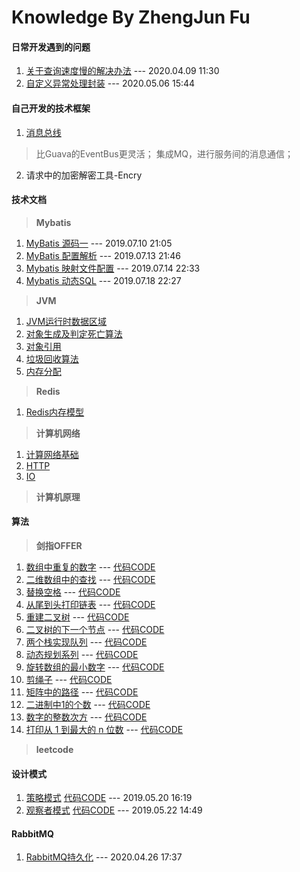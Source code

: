 Knowledge By ZhengJun Fu 
======


#### 日常开发遇到的问题
1. [关于查询速度慢的解决办法](https://github.com/LuoJhno/knowledge/blob/master/doc/mysql/%E6%9F%A5%E8%AF%A2%E7%BC%93%E6%85%A2%E8%A7%A3%E5%86%B3%E5%8A%9E%E6%B3%95.md) --- 2020.04.09 11:30
2. [自定义异常处理封装](https://github.com/LuoJhno/knowledge/tree/master/code/src/java_exception_wrapper) --- 2020.05.06 15:44
   

#### 自己开发的技术框架
1. [消息总线](https://github.com/LuoJhno/messageBus)   
  > 比Guava的EventBus更灵活；
    集成MQ，进行服务间的消息通信；
2. 请求中的加密解密工具-Encry


#### 技术文档
> **Mybatis**
1. [MyBatis 源码一](https://github.com/LuoJhno/knowledge/blob/master/doc/mybatis/Mybatis%20%E6%BA%90%E7%A0%81%E4%B8%80%E7%AE%80%E4%BB%8B.md)  --- 2019.07.10 21:05
2. [MyBatis 配置解析](https://github.com/LuoJhno/knowledge/blob/master/doc/mybatis/Mybatis%20%E6%BA%90%E7%A0%81%E4%BA%8C%E4%B9%8B%E9%85%8D%E7%BD%AE%E8%A7%A3%E6%9E%90.md)  --- 2019.07.13 21:46
3. [Mybatis 映射文件配置](https://github.com/LuoJhno/knowledge/blob/master/doc/mybatis/Mybatis%20%E6%98%A0%E5%B0%84%E6%96%87%E4%BB%B6%E9%85%8D%E7%BD%AE.md)  --- 2019.07.14 22:33
4. [Mybatis 动态SQL](https://github.com/LuoJhno/knowledge/blob/master/doc/mybatis/Mybatis%20%E5%8A%A8%E6%80%81SQL.md)   --- 2019.07.18 22:27
> **JVM**  
1. [JVM运行时数据区域](https://github.com/LuoJhno/knowledge/blob/master/doc/jvm/JVM%E8%BF%90%E8%A1%8C%E6%97%B6%E6%95%B0%E6%8D%AE%E5%8C%BA%E5%9F%9F.md)
1. [对象生成及判定死亡算法](https://github.com/LuoJhno/knowledge/blob/master/doc/jvm/JVM%E5%AF%B9%E8%B1%A1%E7%94%9F%E6%88%90%E5%8F%8A%E5%88%A4%E5%AE%9A%E6%AD%BB%E4%BA%A1%E7%AE%97%E6%B3%95.md)
1. [对象引用](https://github.com/LuoJhno/knowledge/blob/master/doc/jvm/JVM%E5%AF%B9%E8%B1%A1%E5%BC%95%E7%94%A8.md)
1. [垃圾回收算法](https://github.com/LuoJhno/knowledge/blob/master/doc/jvm/JVM%E5%9E%83%E5%9C%BE%E5%9B%9E%E6%94%B6%E7%AE%97%E6%B3%95.md)
1. [内存分配](https://github.com/LuoJhno/knowledge/blob/master/doc/jvm/JVM%E5%86%85%E5%AD%98%E5%88%86%E9%85%8D.md)

> **Redis**
1. [Redis内存模型](https://github.com/LuoJhno/knowledge/blob/master/doc/redis/Redis%E5%86%85%E5%AD%98%E6%A8%A1%E5%9E%8B.md)
  
> **计算机网络**
1. [计算网络基础](https://github.com/LuoJhno/knowledge/blob/master/doc/computerNetwork/%E8%AE%A1%E7%AE%97%E6%9C%BA%E7%BD%91%E7%BB%9C%E5%9F%BA%E7%A1%80.md)
2. [HTTP](https://github.com/LuoJhno/knowledge/blob/master/doc/computerNetwork/HTTP.md)
3. [IO](https://github.com/LuoJhno/knowledge/blob/master/doc/computerNetwork/IO.md)
> **计算机原理**


#### 算法
> **剑指OFFER**
  1. [数组中重复的数字](https://github.com/LuoJhno/knowledge/blob/master/doc/algorithm/%E6%95%B0%E7%BB%84%E4%B8%AD%E9%87%8D%E5%A4%8D%E7%9A%84%E6%95%B0%E5%AD%97.md) --- [代码CODE](https://github.com/LuoJhno/knowledge/blob/master/code/src/algorithm/offer/Algorithm3.java)
  2. [二维数组中的查找](https://github.com/LuoJhno/knowledge/blob/master/doc/algorithm/%E4%BA%8C%E7%BB%B4%E6%95%B0%E7%BB%84%E4%B8%AD%E7%9A%84%E6%9F%A5%E6%89%BE.md) --- [代码CODE](https://github.com/LuoJhno/knowledge/blob/master/code/src/algorithm/offer/Algorithm4.java)
  3. [替换空格](https://github.com/LuoJhno/knowledge/blob/master/doc/algorithm/%E6%9B%BF%E6%8D%A2%E7%A9%BA%E6%A0%BC.md) --- [代码CODE](https://github.com/LuoJhno/knowledge/blob/master/code/src/algorithm/offer/Algorithm5.java)
  4. [从尾到头打印链表](https://github.com/LuoJhno/knowledge/blob/master/doc/algorithm/%E4%BB%8E%E5%B0%BE%E5%88%B0%E5%A4%B4%E6%89%93%E5%8D%B0%E9%93%BE%E8%A1%A8.md) --- [代码CODE](https://github.com/LuoJhno/knowledge/blob/master/code/src/algorithm/offer/Algorithm6.java)
  5. [重建二叉树](https://github.com/LuoJhno/knowledge/blob/master/doc/algorithm/%E9%87%8D%E5%BB%BA%E4%BA%8C%E5%8F%89%E6%A0%91.md) --- [代码CODE](https://github.com/LuoJhno/knowledge/blob/master/code/src/algorithm/offer/Algorithm7.java)
  6. [二叉树的下一个节点](https://github.com/LuoJhno/knowledge/blob/master/doc/algorithm/%E4%BA%8C%E5%8F%89%E6%A0%91%E7%9A%84%E4%B8%8B%E4%B8%80%E4%B8%AA%E8%8A%82%E7%82%B9.md) --- [代码CODE](https://github.com/LuoJhno/knowledge/blob/master/code/src/algorithm/offer/Algorithm8.java)
  7. [两个栈实现队列](https://github.com/LuoJhno/knowledge/blob/master/doc/algorithm/%E4%B8%A4%E4%B8%AA%E6%A0%88%E5%AE%9E%E7%8E%B0%E9%98%9F%E5%88%97.md) --- [代码CODE](https://github.com/LuoJhno/knowledge/blob/master/code/src/algorithm/offer/Algorithm9.java)
  8. [动态规划系列](https://github.com/LuoJhno/knowledge/blob/master/doc/algorithm/%E5%8A%A8%E6%80%81%E8%A7%84%E5%88%92%E7%B3%BB%E5%88%97.md) --- [代码CODE](https://github.com/LuoJhno/knowledge/blob/master/code/src/algorithm/offer/Algorithm10_1.java)
  9. [旋转数组的最小数字](https://github.com/LuoJhno/knowledge/blob/master/doc/algorithm/%E6%97%8B%E8%BD%AC%E6%95%B0%E7%BB%84%E7%9A%84%E6%9C%80%E5%B0%8F%E6%95%B0%E5%AD%97.md) --- [代码CODE](https://github.com/LuoJhno/knowledge/blob/master/code/src/algorithm/offer/Algorithm11.java)
  10. [剪绳子](https://github.com/LuoJhno/knowledge/blob/master/doc/algorithm/%E5%89%AA%E7%BB%B3%E5%AD%90.md) --- [代码CODE](https://github.com/LuoJhno/knowledge/blob/master/code/src/algorithm/offer/Algorithm14.java)
  11. [矩阵中的路径](https://github.com/LuoJhno/knowledge/blob/master/doc/algorithm/%E7%9F%A9%E9%98%B5%E4%B8%AD%E7%9A%84%E8%B7%AF%E5%BE%84.md) --- [代码CODE](https://github.com/LuoJhno/knowledge/blob/master/code/src/algorithm/offer/Algorithm12.java)
  12. [二进制中1的个数](https://github.com/LuoJhno/knowledge/blob/master/doc/algorithm/%E4%BA%8C%E8%BF%9B%E5%88%B6%E4%B8%AD1%E7%9A%84%E4%B8%AA%E6%95%B0.md) --- [代码CODE](https://github.com/LuoJhno/knowledge/blob/master/code/src/algorithm/offer/Algorithm15.java)
  13. [数字的整数次方](https://github.com/LuoJhno/knowledge/blob/master/doc/algorithm/%E6%95%B0%E5%AD%97%E7%9A%84%E6%95%B4%E6%95%B0%E6%AC%A1%E6%96%B9.md) --- [代码CODE](https://github.com/LuoJhno/knowledge/blob/master/code/src/algorithm/offer/Algorithm16.java)
  14. [打印从 1 到最大的 n 位数](https://github.com/LuoJhno/knowledge/blob/master/doc/algorithm/%E6%89%93%E5%8D%B0%E4%BB%8E%201%20%E5%88%B0%E6%9C%80%E5%A4%A7%E7%9A%84%20n%20%E4%BD%8D%E6%95%B0.md) --- [代码CODE](https://github.com/LuoJhno/knowledge/blob/master/code/src/algorithm/offer/Algorithm17.java)
> **leetcode**

#### 设计模式
1. [策略模式](https://github.com/LuoJhno/knowledge/blob/master/doc/designPatterns/%E7%AD%96%E7%95%A5%E6%A8%A1%E5%BC%8F.md)   [代码CODE](https://github.com/LuoJhno/knowledge/tree/master/code/src/designPatterns/strategy) --- 2019.05.20 16:19
2. [观察者模式](https://github.com/LuoJhno/knowledge/blob/master/doc/designPatterns/%E8%A7%82%E5%AF%9F%E8%80%85%E6%A8%A1%E5%BC%8F.md)   [代码CODE](https://github.com/LuoJhno/knowledge/tree/master/code/src/designPatterns/observer)  --- 2019.05.22 14:49


#### RabbitMQ
1. [RabbitMQ持久化](https://github.com/LuoJhno/knowledge/blob/master/doc/rabbitMQ/RabbitMQ%E6%8C%81%E4%B9%85%E5%8C%96.md) --- 2020.04.26 17:37